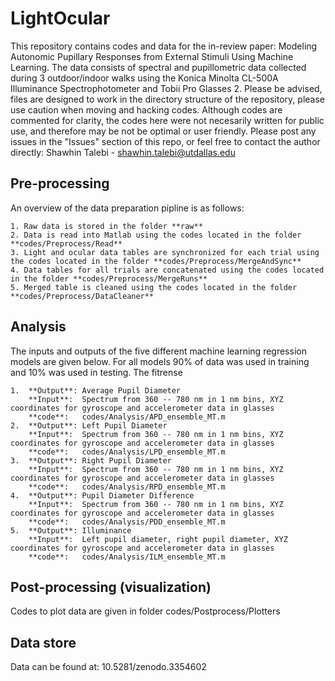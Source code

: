 # LightOcular

This repository contains codes and data for the in-review paper: Modeling Autonomic Pupillary Responses from External Stimuli Using Machine Learning. The data consists of spectral and pupillometric data collected during 3 outdoor/indoor walks using the Konica Minolta CL-500A Illuminance Spectrophotometer and Tobii Pro Glasses 2. Please be advised, files are designed to work in the directory structure of the repository, please use caution when moving and hacking codes. Although codes are commented for clarity, the codes here were not necesarily written for public use, and therefore may be not be optimal or user friendly. Please post any issues in the "Issues" section of this repo, or feel free to contact the author directly: Shawhin Talebi -  shawhin.talebi@utdallas.edu

## Pre-processing

An overview of the data preparation pipline is as follows:

    1. Raw data is stored in the folder **raw**
    2. Data is read into Matlab using the codes located in the folder **codes/Preprocess/Read**
    3. Light and ocular data tables are synchronized for each trial using the codes located in the folder **codes/Preprocess/MergeAndSync**
    4. Data tables for all trials are concatenated using the codes located in the folder **codes/Preprocess/MergeRuns**
    5. Merged table is cleaned using the codes located in the folder **codes/Preprocess/DataCleaner**

## Analysis

The inputs and outputs of the five different machine learning regression models are given below. For all models 90% of data was used in training and 10% was used in testing. The fitrense

    1.  **Output**: Average Pupil Diameter       
        **Input**:  Spectrum from 360 -- 780 nm in 1 nm bins, XYZ coordinates for gyroscope and accelerometer data in glasses
        **code**:   codes/Analysis/APD_ensemble_MT.m
    2.  **Output**: Left Pupil Diameter
        **Input**:  Spectrum from 360 -- 780 nm in 1 nm bins, XYZ coordinates for gyroscope and accelerometer data in glasses
        **code**:   codes/Analysis/LPD_ensemble_MT.m
    3.  **Output**: Right Pupil Diameter 
        **Input**:  Spectrum from 360 -- 780 nm in 1 nm bins, XYZ coordinates for gyroscope and accelerometer data in glasses
        **code**:   codes/Analysis/RPD_ensemble_MT.m
    4.  **Output**: Pupil Diameter Difference
        **Input**:  Spectrum from 360 -- 780 nm in 1 nm bins, XYZ coordinates for gyroscope and accelerometer data in glasses
        **code**:   codes/Analysis/PDD_ensemble_MT.m
    5.  **Output**: Illuminance
        **Input**:  Left pupil diameter, right pupil diameter, XYZ coordinates for gyroscope and accelerometer data in glasses
        **code**:   codes/Analysis/ILM_ensemble_MT.m
        
## Post-processing (visualization)

Codes to plot data are given in folder codes/Postprocess/Plotters

## Data store

Data can be found at: 10.5281/zenodo.3354602
